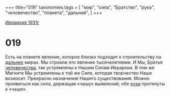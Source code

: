 +++
title="019"
taxonomies.tags = [
"мир",
"сила",
"Братство",
"рука",
"человечество",
"планета",
"дальний",
]
+++

[Иерархия 1931г](/agni/19312)

# 019
Есть на планете явление, которое близко подходит к строительству на [дальних](/tags/дальний) мирах. Мы строили это явление тысячелетиями. И Мы, Братья [человечества](/tags/человечество), так устремлены к Нашим Силам Иерархии. В том же Магните Мы устремлены к той же Силе, которая творчество Наше возносит. Прекрасно назначение Нашего существования. Можно проявиться как сила, держащая «чашу» выявлений; обе [руки](/tags/рука) протянуты к «чаше».   

